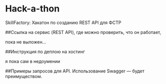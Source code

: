 # Hack-a-thon
SkillFactory: Хакатон по созданию REST API для ФСТР

##Ссылка на сервис (REST API), где можно проверить, что он работает,

пока не выложен...

##Инструкция по деплою на хостинг

я пока сам в недоумении

##Примеры запросов для API. Использование Swagger — будет преимуществом.
